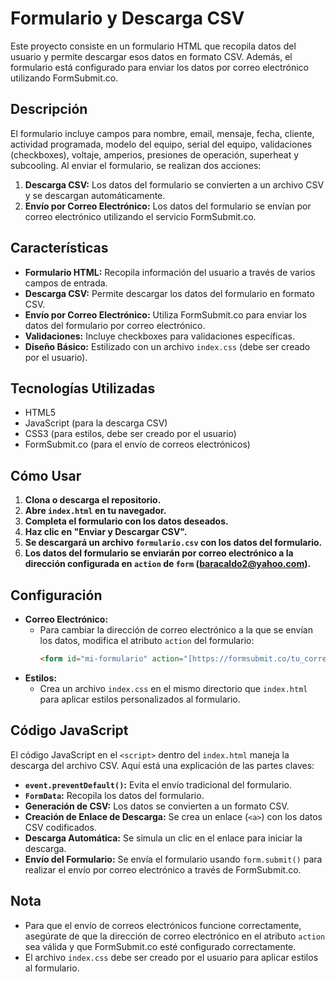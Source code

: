 # Formulario y Descarga CSV

Este proyecto consiste en un formulario HTML que recopila datos del usuario y permite descargar esos datos en formato CSV. Además, el formulario está configurado para enviar los datos por correo electrónico utilizando FormSubmit.co.

## Descripción

El formulario incluye campos para nombre, email, mensaje, fecha, cliente, actividad programada, modelo del equipo, serial del equipo, validaciones (checkboxes), voltaje, amperios, presiones de operación, superheat y subcooling. Al enviar el formulario, se realizan dos acciones:

1.  **Descarga CSV:** Los datos del formulario se convierten a un archivo CSV y se descargan automáticamente.
2.  **Envío por Correo Electrónico:** Los datos del formulario se envían por correo electrónico utilizando el servicio FormSubmit.co.

## Características

-   **Formulario HTML:** Recopila información del usuario a través de varios campos de entrada.
-   **Descarga CSV:** Permite descargar los datos del formulario en formato CSV.
-   **Envío por Correo Electrónico:** Utiliza FormSubmit.co para enviar los datos del formulario por correo electrónico.
-   **Validaciones:** Incluye checkboxes para validaciones específicas.
-   **Diseño Básico:** Estilizado con un archivo `index.css` (debe ser creado por el usuario).

## Tecnologías Utilizadas

-   HTML5
-   JavaScript (para la descarga CSV)
-   CSS3 (para estilos, debe ser creado por el usuario)
-   FormSubmit.co (para el envío de correos electrónicos)

## Cómo Usar

1.  **Clona o descarga el repositorio.**
2.  **Abre `index.html` en tu navegador.**
3.  **Completa el formulario con los datos deseados.**
4.  **Haz clic en "Enviar y Descargar CSV".**
5.  **Se descargará un archivo `formulario.csv` con los datos del formulario.**
6.  **Los datos del formulario se enviarán por correo electrónico a la dirección configurada en `action` de `form` (baracaldo2@yahoo.com).**

## Configuración

-   **Correo Electrónico:**
    -   Para cambiar la dirección de correo electrónico a la que se envían los datos, modifica el atributo `action` del formulario:
        ```html
        <form id="mi-formulario" action="[https://formsubmit.co/tu_correo@example.com](https://www.google.com/search?q=https://formsubmit.co/tu_correo%40example.com)" method="POST">
        ```
-   **Estilos:**
    -   Crea un archivo `index.css` en el mismo directorio que `index.html` para aplicar estilos personalizados al formulario.

## Código JavaScript

El código JavaScript en el `<script>` dentro del `index.html` maneja la descarga del archivo CSV. Aquí está una explicación de las partes claves:

-   **`event.preventDefault()`:** Evita el envío tradicional del formulario.
-   **`FormData`:** Recopila los datos del formulario.
-   **Generación de CSV:** Los datos se convierten a un formato CSV.
-   **Creación de Enlace de Descarga:** Se crea un enlace (`<a>`) con los datos CSV codificados.
-   **Descarga Automática:** Se simula un clic en el enlace para iniciar la descarga.
-   **Envío del Formulario:** Se envía el formulario usando `form.submit()` para realizar el envío por correo electrónico a través de FormSubmit.co.

## Nota

-   Para que el envío de correos electrónicos funcione correctamente, asegúrate de que la dirección de correo electrónico en el atributo `action` sea válida y que FormSubmit.co esté configurado correctamente.
-   El archivo `index.css` debe ser creado por el usuario para aplicar estilos al formulario.
